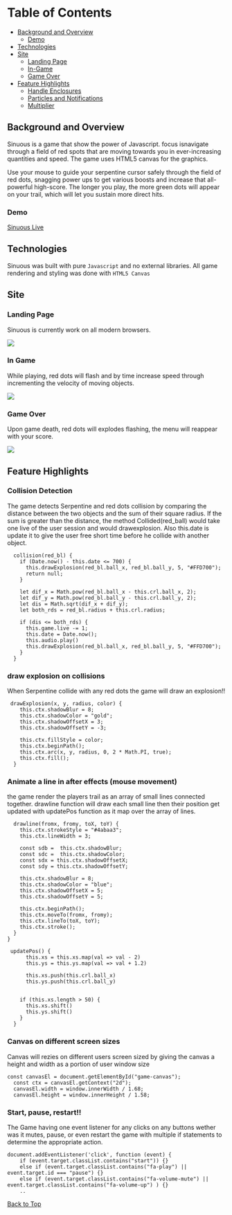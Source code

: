 
# Table of Contents
- [Background and Overview](#background-and-overview)
  - [Demo](#demo)
- [Technologies](#technologies)
- [Site](#site)
  - [Landing Page](#landing-page)
  - [In-Game](#in-game)
  - [Game Over](#game-over)
- [Feature Highlights](#feature-highlights)
  - [Handle Enclosures](#handle-enclosures)
  - [Particles and Notifications](#particles-and-notifications)
  - [Multiplier](#multiplier)

## Background and Overview

 Sinuous is a game that show the power of Javascript. focus isnavigate through a field of red spots that are moving towards you in ever-increasing quantities and speed. The game uses HTML5 canvas for the graphics.

Use your mouse to guide your serpentine cursor safely through the field of red dots, snagging power ups to get various boosts and increase that all-powerful high-score. The longer you play, the more green dots will appear on your trail, which will let you sustain more direct hits.


### Demo
[Sinuous Live](https://safuhsa.github.io/Sinuous-Js-game/)

## Technologies

Sinuous was built with pure `Javascript` and no external libraries. All game rendering and styling was done with `HTML5 Canvas`

## Site

### Landing Page

Sinuous is currently work on all modern browsers.

![](./images/start.png)

### In Game

While playing, red dots will flash and by time increase speed through incrementing the velocity of moving objects.

![](./images/ingame.png)

### Game Over

Upon game death, red dots will explodes flashing, the menu will reappear with your score.

![](./images/gameover.png)

## Feature Highlights

### Collision Detection

The game detects Serpentine and red dots collision by comparing the distance between the two objects and the sum of their square radius. If the sum is greater than the distance, the method Collided(red_ball) would take one live of the user session and would drawexplosion. Also this.date is update it to give the user free short time before he collide with another object.

```
  collision(red_bl) {
    if (Date.now() - this.date <= 700) {
      this.drawExplosion(red_bl.ball_x, red_bl.ball_y, 5, "#FFD700");
      return null;
    }

    let dif_x = Math.pow(red_bl.ball_x - this.crl.ball_x, 2);
    let dif_y = Math.pow(red_bl.ball_y - this.crl.ball_y, 2);
    let dis = Math.sqrt(dif_x + dif_y);
    let both_rds = red_bl.radius + this.crl.radius;

    if (dis <= both_rds) {
      this.game.live -= 1;
      this.date = Date.now();
      this.audio.play()
      this.drawExplosion(red_bl.ball_x, red_bl.ball_y, 5, "#FFD700");
    }
  }

```
### draw explosion on collisions
 When Serpentine collide with any red dots the game will draw an explosion!!
```
 drawExplosion(x, y, radius, color) {
    this.ctx.shadowBlur = 8;
    this.ctx.shadowColor = "gold";
    this.ctx.shadowOffsetX = 3;
    this.ctx.shadowOffsetY = -3;

    this.ctx.fillStyle = color;
    this.ctx.beginPath();
    this.ctx.arc(x, y, radius, 0, 2 * Math.PI, true);
    this.ctx.fill();
  }

```

### Animate a line in after effects (mouse movement)
the game render the players trail as an array of small lines connected together. drawline function will draw each small line then their position get updated with updatePos function as it map over the array of lines.

```
  drawline(fromx, fromy, toX, toY) {
    this.ctx.strokeStyle = "#4abaa3";
    this.ctx.lineWidth = 3;
    
    const sdb =  this.ctx.shadowBlur;
    const sdc =  this.ctx.shadowColor;
    const sdx = this.ctx.shadowOffsetX;
    const sdy = this.ctx.shadowOffsetY;

    this.ctx.shadowBlur = 8;
    this.ctx.shadowColor = "blue";
    this.ctx.shadowOffsetX = 5;
    this.ctx.shadowOffsetY = 5;

    this.ctx.beginPath();
    this.ctx.moveTo(fromx, fromy);
    this.ctx.lineTo(toX, toY);
    this.ctx.stroke();
  }
}

 updatePos() {
      this.xs = this.xs.map(val => val - 2)
      this.ys = this.ys.map(val => val + 1.2)

      this.xs.push(this.crl.ball_x)
      this.ys.push(this.crl.ball_y)
    
    
    if (this.xs.length > 50) {
      this.xs.shift()
      this.ys.shift()
    }
  }
```

### Canvas on different screen sizes
 Canvas will rezies on different users screen sized by giving the canvas a height and width as a portion of user window size
```
const canvasEl = document.getElementById("game-canvas");
  const ctx = canvasEl.getContext("2d");
  canvasEl.width = window.innerWidth / 1.68;
  canvasEl.height = window.innerHeight / 1.58;
```
### Start, pause, restart!!
The Game having one event listener for any clicks on any buttons wether was it mutes, pause, or even restart the game with multiple if statements to determine the appropriate action. 
```
document.addEventListener('click', function (event) {
    if (event.target.classList.contains("start")) {}
    else if (event.target.classList.contains("fa-play") || event.target.id === "pause") {}
    else if (event.target.classList.contains("fa-volume-mute") || event.target.classList.contains("fa-volume-up") ) {}
    ..
```

[Back to Top](#)
